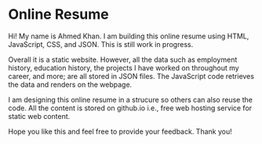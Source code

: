 # Online Resume
Hi! My name is Ahmed Khan. I am building this online resume using HTML, JavaScript, CSS, and JSON. This is still work in progress. 

Overall it is a static website. However, all the data such as employment history, education history, the projects I have worked on throughout my career, and more; are all stored in JSON files. The JavaScript code retrieves the data and renders on the webpage.

I am designing this online resume in a strucure so others can also reuse the code. All the content is stored on github.io i.e., free web hosting service for static web content.

Hope you like this and feel free to provide your feedback. Thank you!
